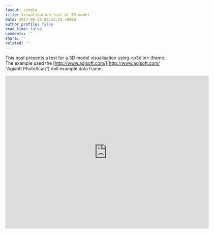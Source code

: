 ```yaml
---
layout: single
title: Visualisation test of 3D model
date: 2017-06-20 09:53:24 +0000
author_profile: false
read_time: false
comments: ''
share: ''
related: ''
---
```

<!-- This post presents a research test. header:
image: /assets/images/header.jpg -->

This post presents a test for a 3D model visualisation using <p3d.in> iframe. The example used the [http://www.agisoft.com/](http://www.agisoft.com/ "Agisoft PhotoScan") doll example data frame.

<iframe allowfullscreen webkitallowfullscreen width="640" height="480" frameborder="0" seamless src="https://p3d.in/e/tyN1p"></iframe>
